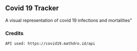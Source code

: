 ## Covid 19 Tracker
A visual representation of covid 19 infections and mortalities"

### Credits
    API used: https://covid19.mathdro.id/api

